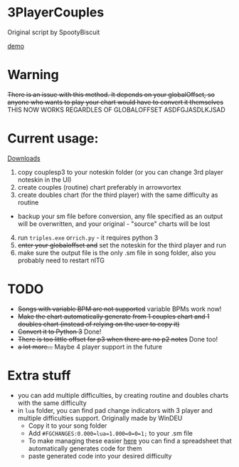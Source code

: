 # 3PlayerCouples
Original script by SpootyBiscuit 

[demo](https://youtu.be/gzuTTFQaElw)

# Warning
~~There is an issue with this method. It depends on your globalOffset, so anyone who wants to play your chart would have to convert it themselves~~
THIS NOW WORKS REGARDLES OF GLOBALOFFSET ASDFGJASDLKJSAD

# Current usage:

[Downloads](https://github.com/FIXMBR/3PlayerCouples/releases/)

1. copy couplesp3 to your noteskin folder (or you can change 3rd player noteskin in the UI)
2. create couples (routine) chart preferably in arrowvortex
3. create doubles chart (for the third player) with the same difficulty as routine
  - backup your sm file before conversion, any file specified as an output will be overwritten, and your original - "source" charts will be lost
4. run `triples.exe` or`rich.py` - it requires python 3
5. ~~enter your globaloffset and~~ set the noteskin for the third player and run
6. make sure the output file is the only .sm file in song folder, also you probably need to restart nITG

# TODO
- ~~Songs with variable BPM are not supported~~ variable BPMs work now!
- ~~Make the chart automatically  generate from 1 couples chart and 1 doubles chart (instead of relying on the user to copy it)~~
- ~~Convert it to Python 3~~ Done!
- ~~There is too little offset for p3 when there are no p2 notes~~ Done too!
- ~~a lot more...~~ Maybe 4 player support in the future

# Extra stuff
- you can add multiple difficulties, by creating routine and doubles charts with the same difficulty 
- in `lua` folder, you can find pad change indicators with 3 player and multiple difficulties support. Originally made by WinDEU
  - Copy it to your song folder 
  - Add `#FGCHANGES:0.000=lua=1.000=0=0=1;` to your .sm file
  - To make managing these easier [here](https://docs.google.com/spreadsheets/d/1keiLYWV12BUKy3XMYToRJ262_lQhTySG4gbHvcclhBw/edit#gid=383139627) you can find a spreadsheet that automatically generates code for them
  - paste generated code into your desired difficulty
